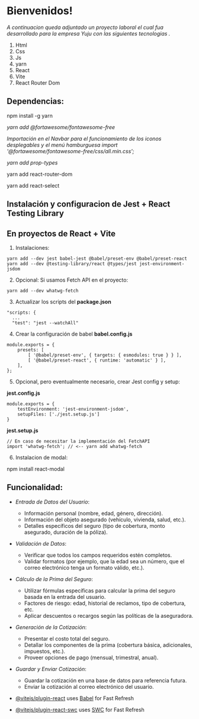 # Bienvenidos!


*A continuacion queda adjuntado un proyecto laboral el cual fua desarrollado para la empresa Yuju con las siguientes tecnologias .*

 1. Html
 2. Css
 3. Js
 4. yarn
 5. React
 6. Vite
 7. React Router Dom
  
## Dependencias:
npm install -g yarn

*yarn add @fortawesome/fontawesome-free*

*Importación en el Navbar para el funcionamiento de los iconos desplegables y el menú hamburguesa import '@fortawesome/fontawesome-free/css/all.min.css';*

*yarn add prop-types*

 yarn add react-router-dom

 yarn add react-select

## Instalación y configuracion de Jest + React Testing Library
## En proyectos de React + Vite

1. Instalaciones:
```
yarn add --dev jest babel-jest @babel/preset-env @babel/preset-react 
yarn add --dev @testing-library/react @types/jest jest-environment-jsdom
```

2. Opcional: Si usamos Fetch API en el proyecto:
```
yarn add --dev whatwg-fetch
```

3. Actualizar los scripts del __package.json__
```
"scripts: {
  ...
  "test": "jest --watchAll"
```

4. Crear la configuración de babel __babel.config.js__
```
module.exports = {
    presets: [
        [ '@babel/preset-env', { targets: { esmodules: true } } ],
        [ '@babel/preset-react', { runtime: 'automatic' } ],
    ],
};
```

5. Opcional, pero eventualmente necesario, crear Jest config y setup:

__jest.config.js__
```
module.exports = {
    testEnvironment: 'jest-environment-jsdom',
    setupFiles: ['./jest.setup.js']
}
```

__jest.setup.js__
```
// En caso de necesitar la implementación del FetchAPI
import 'whatwg-fetch'; // <-- yarn add whatwg-fetch
```

6. Instalacion de modal: 

npm install react-modal



## Funcionalidad:
 
-   *Entrada de Datos del Usuario*:
    
    -   Información personal (nombre, edad, género, dirección).
    -   Información del objeto asegurado (vehículo, vivienda, salud, etc.).
    -   Detalles específicos del seguro (tipo de cobertura, monto asegurado, duración de la póliza).
-   *Validación de Datos*:
    
    -   Verificar que todos los campos requeridos estén completos.
    -   Validar formatos (por ejemplo, que la edad sea un número, que el correo electrónico tenga un formato válido, etc.).
-   *Cálculo de la Prima del Seguro*:
    
    -   Utilizar fórmulas específicas para calcular la prima del seguro basada en la entrada del usuario.
    -   Factores de riesgo: edad, historial de reclamos, tipo de cobertura, etc.
    -   Aplicar descuentos o recargos según las políticas de la aseguradora.
-   *Generación de la Cotización*:
    
    -   Presentar el costo total del seguro.
    -   Detallar los componentes de la prima (cobertura básica, adicionales, impuestos, etc.).
    -   Proveer opciones de pago (mensual, trimestral, anual).
-   *Guardar y Enviar Cotización*:
    
    -   Guardar la cotización en una base de datos para referencia futura.
    -   Enviar la cotización al correo electrónico del usuario.
- [@vitejs/plugin-react](https://github.com/vitejs/vite-plugin-react/blob/main/packages/plugin-react/README.md) uses [Babel](https://babeljs.io/) for Fast Refresh
- [@vitejs/plugin-react-swc](https://github.com/vitejs/vite-plugin-react-swc) uses [SWC](https://swc.rs/) for Fast Refresh
